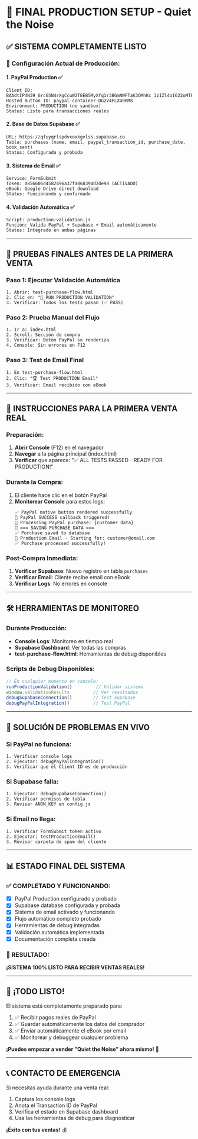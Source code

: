 # 🎯 FINAL PRODUCTION SETUP - Quiet the Noise

## ✅ SISTEMA COMPLETAMENTE LISTO

### 🚀 Configuración Actual de Producción:

#### 1. PayPal Production ✅
```
Client ID: BAAdtIP4N39_Grc65N4rXgCcuW2TEEB5MyXfq1r3BGmNWFTaK3OMhKc_3zIZl4oI622oMTkhOcSJ_OriNo
Hosted Button ID: paypal-container-DG2V4FLX49RM8
Environment: PRODUCTION (no sandbox)
Status: Listo para transacciones reales
```

#### 2. Base de Datos Supabase ✅
```
URL: https://qfuyqrlspdvxoxkgvlss.supabase.co
Tabla: purchases (name, email, paypal_transaction_id, purchase_date, book_sent)
Status: Configurada y probada
```

#### 3. Sistema de Email ✅
```
Service: FormSubmit
Token: 0856606d4582496a37fa868394d2de98 (ACTIVADO)
eBook: Google Drive direct download
Status: Funcionando y confirmado
```

#### 4. Validación Automática ✅
```
Script: production-validation.js
Función: Valida PayPal + Supabase + Email automáticamente
Status: Integrado en ambas páginas
```

---

## 🧪 PRUEBAS FINALES ANTES DE LA PRIMERA VENTA

### Paso 1: Ejecutar Validación Automática
```
1. Abrir: test-purchase-flow.html
2. Clic en: "🎯 RUN PRODUCTION VALIDATION"
3. Verificar: Todos los tests pasan (✅ PASS)
```

### Paso 2: Prueba Manual del Flujo
```
1. Ir a: index.html
2. Scroll: Sección de compra
3. Verificar: Botón PayPal se renderiza
4. Console: Sin errores en F12
```

### Paso 3: Test de Email Final
```
1. En test-purchase-flow.html
2. Clic: "🏆 Test PRODUCTION Email"
3. Verificar: Email recibido con eBook
```

---

## 🚀 INSTRUCCIONES PARA LA PRIMERA VENTA REAL

### Preparación:
1. **Abrir Console** (F12) en el navegador
2. **Navegar** a la página principal (index.html)
3. **Verificar** que aparece: "✅ ALL TESTS PASSED - READY FOR PRODUCTION!"

### Durante la Compra:
1. El cliente hace clic en el botón PayPal
2. **Monitorear Console** para estos logs:
   ```
   ✅ PayPal native button rendered successfully
   🎉 PayPal SUCCESS callback triggered!
   🔄 Processing PayPal purchase: {customer data}
   💾 === SAVING PURCHASE DATA ===
   ✅ Purchase saved to database
   🚀 Production Email - Starting for: customer@email.com
   ✅ Purchase processed successfully!
   ```

### Post-Compra Inmediata:
1. **Verificar Supabase**: Nuevo registro en tabla `purchases`
2. **Verificar Email**: Cliente recibe email con eBook
3. **Verificar Logs**: No errores en console

---

## 🛠️ HERRAMIENTAS DE MONITOREO

### Durante Producción:
- **Console Logs**: Monitoreo en tiempo real
- **Supabase Dashboard**: Ver todas las compras
- **test-purchase-flow.html**: Herramientas de debug disponibles

### Scripts de Debug Disponibles:
```javascript
// En cualquier momento en console:
runProductionValidation()         // Validar sistema
window.validationResults         // Ver resultados
debugSupabaseConnection()        // Test Supabase
debugPayPalIntegration()         // Test PayPal
```

---

## 🚨 SOLUCIÓN DE PROBLEMAS EN VIVO

### Si PayPal no funciona:
```
1. Verificar console logs
2. Ejecutar: debugPayPalIntegration()
3. Verificar que el Client ID es de producción
```

### Si Supabase falla:
```
1. Ejecutar: debugSupabaseConnection()
2. Verificar permisos de tabla
3. Revisar ANON_KEY en config.js
```

### Si Email no llega:
```
1. Verificar FormSubmit token activo
2. Ejecutar: testProductionEmail()
3. Revisar carpeta de spam del cliente
```

---

## 📊 ESTADO FINAL DEL SISTEMA

### ✅ COMPLETADO Y FUNCIONANDO:
- [x] PayPal Production configurado y probado
- [x] Supabase database configurada y probada
- [x] Sistema de email activado y funcionando
- [x] Flujo automático completo probado
- [x] Herramientas de debug integradas
- [x] Validación automática implementada
- [x] Documentación completa creada

### 🎯 RESULTADO:
**¡SISTEMA 100% LISTO PARA RECIBIR VENTAS REALES!**

---

## 🎉 ¡TODO LISTO!

El sistema está completamente preparado para:
1. ✅ Recibir pagos reales de PayPal
2. ✅ Guardar automáticamente los datos del comprador
3. ✅ Enviar automáticamente el eBook por email
4. ✅ Monitorear y debuggear cualquier problema

**¡Puedes empezar a vender "Quiet the Noise" ahora mismo!** 🚀

---

## 📞 CONTACTO DE EMERGENCIA

Si necesitas ayuda durante una venta real:
1. Captura los console logs
2. Anota el Transaction ID de PayPal
3. Verifica el estado en Supabase dashboard
4. Usa las herramientas de debug para diagnosticar

**¡Éxito con tus ventas!** 💰
